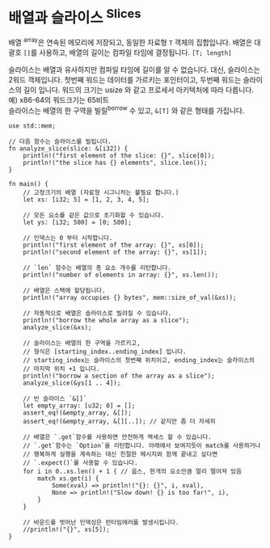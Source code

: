 # 배열과 슬라이스 <sup>Slices</sup>

배열 <sup>array</sup>은 연속된 메모리에 저장되고, 동일한 자료형 `T` 객체의 집합입니다.
배열은 대괄호 `[]`를 사용하고, 배열의 길이는 컴파일 타임에 결정됩니다. `[T; length]`

슬라이스는 배열과 유사하지만 컴파일 타임에 길이를 알 수 없습니다. 대신, 슬라이스는 2워드 객체입니다.
첫번째 워드는 데이터를 가르키는 포인터이고, 두번째 워드는 슬라이스의 길이 입니다.
워드의 크기는 usize 와 같고 프로세서 아키텍처에 따라 다릅니다. 예) x86-64의 워드크기는 65비트  
슬라이스는 배열의 한 구역을 빌릴<sup>borrow</sup> 수 있고, `&[T]` 와 같은 형태를 가집니다.

```rust,editable,ignore,mdbook-runnable
use std::mem;

// 다음 함수는 슬라이스를 빌립니다.
fn analyze_slice(slice: &[i32]) {
    println!("first element of the slice: {}", slice[0]);
    println!("the slice has {} elements", slice.len());
}

fn main() {    
    // 고정크기의 배열 (자료형 시그니처는 불필요 합니다.)
    let xs: [i32; 5] = [1, 2, 3, 4, 5];
    
    // 모든 요소를 같은 값으로 초기화할 수 있습니다.
    let ys: [i32; 500] = [0; 500];

    // 인덱스는 0 부터 시작합니다.
    println!("first element of the array: {}", xs[0]);
    println!("second element of the array: {}", xs[1]);

    // `len` 함수는 배열의 총 요소 개수를 리턴합니다.
    println!("number of elements in array: {}", xs.len());

    // 배열은 스택에 할당됩니다.
    println!("array occupies {} bytes", mem::size_of_val(&xs));
    
    // 자동적으로 배열은 슬라이스로 빌려질 수 있습니다.
    println!("borrow the whole array as a slice");
    analyze_slice(&xs);

    // 슬라이스는 배열의 한 구역을 가르키고,   
    // 형식은 [starting_index..ending_index] 입니다.
    // starting_index는 슬라이스의 첫번째 위치이고, ending_index는 슬라이스의
    // 마지막 위치 +1 입니다.
    println!("borrow a section of the array as a slice");
    analyze_slice(&ys[1 .. 4]);

    // 빈 슬라이스 `&[]`
    let empty_array: [u32; 0] = [];
    assert_eq!(&empty_array, &[]);
    assert_eq!(&empty_array, &[][..]); // 같지만 좀 더 자세히

    // 배열은 `.get`함수를 사용하면 안전하게 액세스 할 수 있습니다. 
    // `.get`함수는 `Option`을 리턴합니다. 아래에서 보여지듯이 match를 사용하거나
    // 행복하게 실행을 계속하는 대신 친절한 메시지와 함께 끝내고 싶다면
    // `.expect()`를 사용할 수 있습니다.
    for i in 0..xs.len() + 1 { // 웁스, 한개의 요소만큼 멀리 떨어져 있음
        match xs.get(i) {
            Some(xval) => println!("{}: {}", i, xval),
            None => println!("Slow down! {} is too far!", i),
        }
    }

    // 바운드를 벗어난 인덱싱은 런타임에러를 발생시킵니다.
    //println!("{}", xs[5]);
}
```
